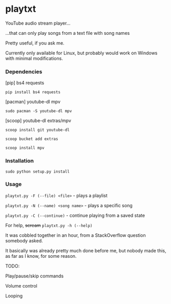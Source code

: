 # playtxt
YouTube audio stream player...

...that can only play songs from a text file with song names

Pretty useful, if you ask me.

Currently only available for Linux, but probably would work on Windows with minimal modifications.

### Dependencies
[pip] bs4 requests

`pip install bs4 requests`

[pacman] youtube-dl mpv

`sudo pacman -S youtube-dl mpv`

[scoop] youtube-dl extras/mpv

`scoop install git youtube-dl`

`scoop bucket add extras`

`scoop install mpv`

### Installation
`sudo python setup.py install`

### Usage
`playtxt.py -F (--file) <file>` - plays a playlist

`playtxt.py -N (--name) <song name>` - plays a specific song

`playtxt.py -C (--continue)` - continue playing from a saved state

For help, ~~scream~~ `playtxt.py -h (--help)`

It was cobbled together in an hour, from a StackOverflow question somebody asked.

It basically was already pretty much done before me, but nobody made this, as far as I know, for some reason.

TODO:

Play/pause/skip commands

Volume control

Looping
